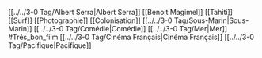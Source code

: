 [[../../3-0 Tag/Albert Serra|Albert Serra]] [[Benoit Magimel]] [[Tahiti]] [[Surf]] [[Photographie]] [[Colonisation]] [[../../3-0 Tag/Sous-Marin|Sous-Marin]] [[../../3-0 Tag/Comédie|Comédie]] [[../../3-0 Tag/Mer|Mer]] #Trés_bon_film [[../../3-0 Tag/Cinéma Français|Cinéma Français]] [[../../3-0 Tag/Pacifique|Pacifique]] 